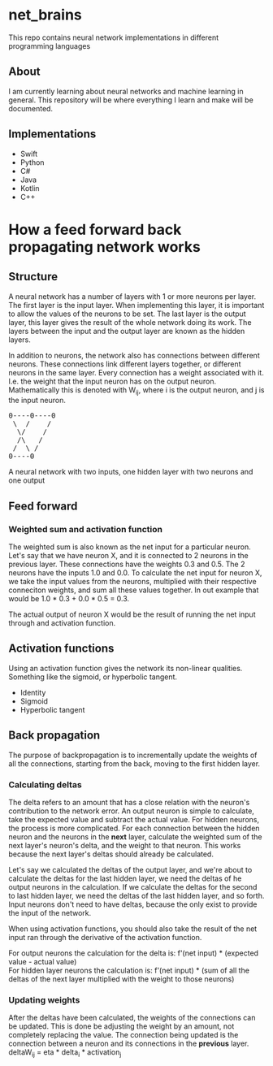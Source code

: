 # net_brains
This repo contains neural network implementations in different programming languages

## About
I am currently learning about neural networks and machine learning in general. This repository will be where everything I learn and make will be documented.

## Implementations
- Swift
- Python
- C#
- Java
- Kotlin
- C++

# How a feed forward back propagating network works
## Structure
A neural network has a number of layers with 1 or more neurons per layer. The first layer is the input layer. When implementing this layer, it is important to allow the values of the neurons to be set. The last layer is the output layer, this layer gives the result of the whole network doing its work. The layers between the input and the output layer are known as the hidden layers.

In addition to neurons, the network also has connections between different neurons. These connections link different layers together, or different neurons in the same layer. Every connection has a weight associated with it. I.e. the weight that the input neuron has on the output neuron. Mathematically this is denoted with W<sub>ij</sub>, where i is the output neuron, and j is the input neuron.

<pre>
0----0----0
 \  /    /
  \/    /
  /\   /
 /  \ /
0----0
</pre>
A neural network with two inputs, one hidden layer with two neurons and one output

## Feed forward
### Weighted sum and activation function
The weighted sum is also known as the net input for a particular neuron. Let's say that we have neuron X, and it is connected to 2 neurons in the previous layer. These connections have the weights 0.3 and 0.5. The 2 neurons have the inputs 1.0 and 0.0. To calculate the net input for neuron X, we take the input values from the neurons, multiplied with their respective conneciton weights, and sum all these values together. In out example that would be 1.0 * 0.3 + 0.0 * 0.5 = 0.3. 

The actual output of neuron X would be the result of running the net input through and activation function.

## Activation functions
Using an activation function gives the network its non-linear qualities. Something like the sigmoid, or hyperbolic tangent.
- Identity
- Sigmoid
- Hyperbolic tangent

## Back propagation
The purpose of backpropagation is to incrementally update the weights of all the connections, starting from the back, moving to the first hidden layer.
### Calculating deltas
The delta refers to an amount that has a close relation with the neuron's contribution to the network error. An output neuron is simple to calculate, take the expected value and subtract the actual value. For hidden neurons, the process is more complicated. For each connection between the hidden neuron and the neurons in the <strong>next</strong> layer, calculate the weighted sum of the next layer's neuron's delta, and the weight to that neuron. This works because the next layer's deltas should already be calculated. 

Let's say we calculated the deltas of the output layer, and we're about to calculate the deltas for the last hidden layer, we need the deltas of he output neurons in the calculation. If we calculate the deltas for the second to last hidden layer, we need the deltas of the last hidden layer, and so forth. Input neurons don't need to have deltas, because the only exist to provide the input of the network.

When using activation functions, you should also take the result of the net input ran through the derivative of the activation function.

For output neurons the calculation for the delta is: f'(net input) * (expected value - actual value) <br />
For hidden layer neurons the calculation is: f'(net input) * (sum of all the deltas of the next layer multiplied with the weight to those neurons)

### Updating weights
After the deltas have been calculated, the weights of the connections can be updated. This is done be adjusting the weight by an amount, not completely replacing the value.
The connection being updated is the connection between a neuron and its connections in the <strong>previous</strong> layer.
deltaW<sub>ij</sub> = eta * delta<sub>i</sub> * activation<sub>j</sub>
